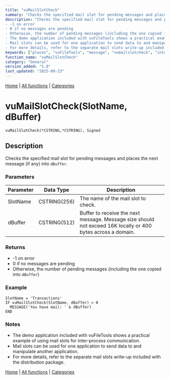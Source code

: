 ```yaml
---
title: "vuMailSlotCheck"
summary: "Checks the specified mail slot for pending messages and places the next message (if any) into `dBuffer`."
description: "Checks the specified mail slot for pending messages and places the next message (if any) into `dBuffer`. ### Parameters ### Returns
- -1 on error  
- 0 if no messages are pending  
- Otherwise, the number of pending messages (including the one copied into `dBuffer`)   ### Example ### Notes
- The demo application included with vuFileTools shows a practical example of using mail slots for inter-process communication.  
- Mail slots can be used for one application to send data to and manipulate another application.  
- For more details, refer to the separate mail slots write-up included with the distribution package. [Home](../index.md) | [All functions](index.md) | [Categories](../categories/index.md)"
keywords: ["places", "vuFileTools", "message", "vumailslotcheck", "into", "specified", "dbuffer", "messages", "general", "next", "mail", "slot"]
function_name: "vuMailSlotCheck"
category: "General"
version_added: "5.0"
last_updated: "2025-09-23"
---
```


[Home](../index.md) | [All functions](index.md) | [Categories](../categories/index.md)

# vuMailSlotCheck(SlotName, dBuffer)

```Prototype
vuMailSlotCheck(*CSTRING,*CSTRING), Signed
```


## Description
Checks the specified mail slot for pending messages and places the next message (if any) into `dBuffer`.

### Parameters

| Parameter | Data Type    | Description                                                                 |
|-----------|--------------|-----------------------------------------------------------------------------|
| SlotName  | CSTRING(256) | The name of the mail slot to check.                                         |
| dBuffer   | CSTRING(512) | Buffer to receive the next message. Message size should not exceed 16K locally or 400 bytes across a domain. |

### Returns
- -1 on error  
- 0 if no messages are pending  
- Otherwise, the number of pending messages (including the one copied into `dBuffer`)  

### Example

```Clarion
SlotName = 'Transactions'
IF vuMailSlotCheck(SlotName, dBuffer) > 0
  MESSAGE('You have mail: ' & dBuffer)
END
```

### Notes
- The demo application included with vuFileTools shows a practical example of using mail slots for inter-process communication.  
- Mail slots can be used for one application to send data to and manipulate another application.  
- For more details, refer to the separate mail slots write-up included with the distribution package.

[Home](../index.md) | [All functions](index.md) | [Categories](../categories/index.md)
